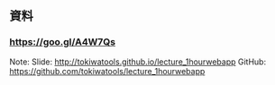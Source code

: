 ## 資料

### https://goo.gl/A4W7Qs

Note:
Slide: http://tokiwatools.github.io/lecture_1hourwebapp
GitHub: https://github.com/tokiwatools/lecture_1hourwebapp
